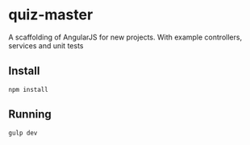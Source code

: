 # quiz-master
A scaffolding of AngularJS for new projects. With example controllers, services and unit tests

## Install

```shell
npm install
```

## Running

```shell
gulp dev
```

